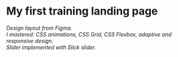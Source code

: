 # My first training landing page  
*Design layout from Figma.*    
*I mastered: CSS animations, CSS Grid, CSS Flexbox, adaptive and responsive design.*    
*Slider implemented with Slick slider.*    
